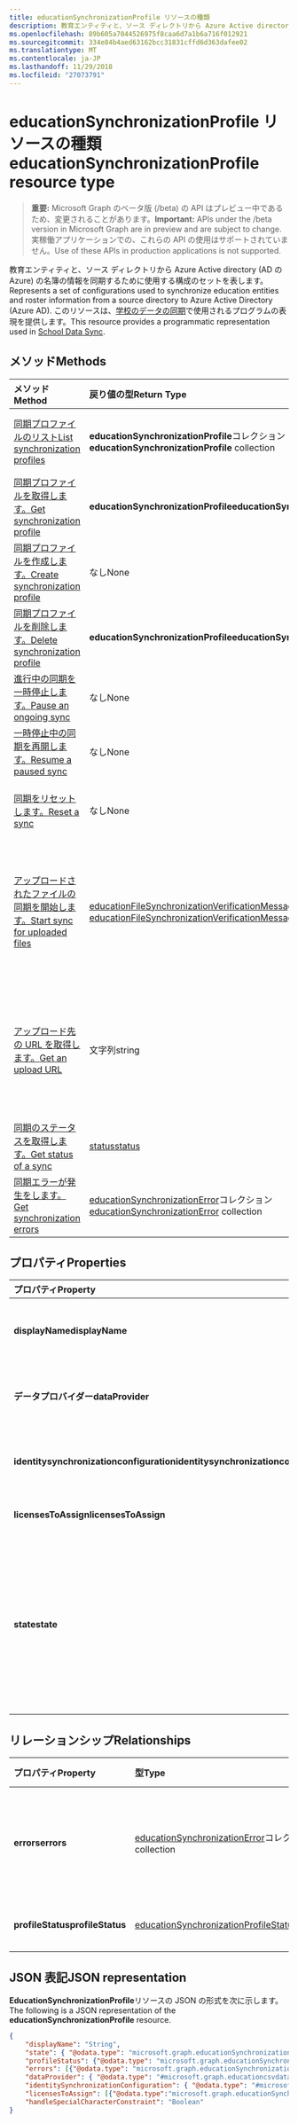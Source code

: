 ```yaml
---
title: educationSynchronizationProfile リソースの種類
description: 教育エンティティと、ソース ディレクトリから Azure Active directory (AD の Azure) の名簿の情報を同期するために使用する構成のセットを表します。 このリソースは、学校のデータの同期で使用されるプログラムの表現を提供します。
ms.openlocfilehash: 89b605a7044526975f8caa6d7a1b6a716f012921
ms.sourcegitcommit: 334e84b4aed63162bcc31831cffd6d363dafee02
ms.translationtype: MT
ms.contentlocale: ja-JP
ms.lasthandoff: 11/29/2018
ms.locfileid: "27073791"
---
```

# <a name="educationsynchronizationprofile-resource-type"></a><span data-ttu-id="b5401-104">educationSynchronizationProfile リソースの種類</span><span class="sxs-lookup"><span data-stu-id="b5401-104">educationSynchronizationProfile resource type</span></span>

> <span data-ttu-id="b5401-105">**重要:** Microsoft Graph のベータ版 (/beta) の API はプレビュー中であるため、変更されることがあります。</span><span class="sxs-lookup"><span data-stu-id="b5401-105">**Important:** APIs under the /beta version in Microsoft Graph are in preview and are subject to change.</span></span> <span data-ttu-id="b5401-106">実稼働アプリケーションでの、これらの API の使用はサポートされていません。</span><span class="sxs-lookup"><span data-stu-id="b5401-106">Use of these APIs in production applications is not supported.</span></span>

<span data-ttu-id="b5401-107">教育エンティティと、ソース ディレクトリから Azure Active directory (AD の Azure) の名簿の情報を同期するために使用する構成のセットを表します。</span><span class="sxs-lookup"><span data-stu-id="b5401-107">Represents a set of configurations used to synchronize education entities and roster information from a source directory to Azure Active Directory (Azure AD).</span></span> <span data-ttu-id="b5401-108">このリソースは、[学校のデータの同期](https://sds.microsoft.com)で使用されるプログラムの表現を提供します。</span><span class="sxs-lookup"><span data-stu-id="b5401-108">This resource provides a programmatic representation used in [School Data Sync](https://sds.microsoft.com).</span></span>

## <a name="methods"></a><span data-ttu-id="b5401-109">メソッド</span><span class="sxs-lookup"><span data-stu-id="b5401-109">Methods</span></span>

| <span data-ttu-id="b5401-110">メソッド</span><span class="sxs-lookup"><span data-stu-id="b5401-110">Method</span></span> | <span data-ttu-id="b5401-111">戻り値の型</span><span class="sxs-lookup"><span data-stu-id="b5401-111">Return Type</span></span> | <span data-ttu-id="b5401-112">説明</span><span class="sxs-lookup"><span data-stu-id="b5401-112">Description</span></span> |
|:-|:-|:-|
| [<span data-ttu-id="b5401-113">同期プロファイルのリスト</span><span class="sxs-lookup"><span data-stu-id="b5401-113">List synchronization profiles</span></span>](../api/educationsynchronizationprofile-list.md) | <span data-ttu-id="b5401-114">**educationSynchronizationProfile**コレクション</span><span class="sxs-lookup"><span data-stu-id="b5401-114">**educationSynchronizationProfile** collection</span></span> | <span data-ttu-id="b5401-115">テナント内のすべての同期プロファイルの一覧を取得します。</span><span class="sxs-lookup"><span data-stu-id="b5401-115">Get a list of all the synchronization profiles in the tenant.</span></span> |
| [<span data-ttu-id="b5401-116">同期プロファイルを取得します。</span><span class="sxs-lookup"><span data-stu-id="b5401-116">Get synchronization profile</span></span>](../api/educationsynchronizationprofile-get.md) | <span data-ttu-id="b5401-117">**educationSynchronizationProfile**</span><span class="sxs-lookup"><span data-stu-id="b5401-117">**educationSynchronizationProfile**</span></span> | <span data-ttu-id="b5401-118">プロファイル識別子を指定した特定のプロファイルを取得します。</span><span class="sxs-lookup"><span data-stu-id="b5401-118">Retrieve a specific profile given the profile identifier.</span></span> |
| [<span data-ttu-id="b5401-119">同期プロファイルを作成します。</span><span class="sxs-lookup"><span data-stu-id="b5401-119">Create synchronization profile</span></span>](../api/educationsynchronizationprofile-post.md) | <span data-ttu-id="b5401-120">なし</span><span class="sxs-lookup"><span data-stu-id="b5401-120">None</span></span> | <span data-ttu-id="b5401-121">新しい同期プロファイルを作成します。</span><span class="sxs-lookup"><span data-stu-id="b5401-121">Create a new synchronization profile.</span></span> |
| [<span data-ttu-id="b5401-122">同期プロファイルを削除します。</span><span class="sxs-lookup"><span data-stu-id="b5401-122">Delete synchronization profile</span></span>](../api/educationsynchronizationprofile-delete.md) | <span data-ttu-id="b5401-123">**educationSynchronizationProfile**</span><span class="sxs-lookup"><span data-stu-id="b5401-123">**educationSynchronizationProfile**</span></span> | <span data-ttu-id="b5401-124">プロファイル識別子を指定した特定のプロファイルを削除します。</span><span class="sxs-lookup"><span data-stu-id="b5401-124">Delete a specific profile given the profile identifier.</span></span> |
| [<span data-ttu-id="b5401-125">進行中の同期を一時停止します。</span><span class="sxs-lookup"><span data-stu-id="b5401-125">Pause an ongoing sync</span></span>](../api/educationsynchronizationprofile-pause.md) | <span data-ttu-id="b5401-126">なし</span><span class="sxs-lookup"><span data-stu-id="b5401-126">None</span></span> | <span data-ttu-id="b5401-127">実行中の同期を一時停止します。</span><span class="sxs-lookup"><span data-stu-id="b5401-127">Pause an ongoing synchronization.</span></span> |
| [<span data-ttu-id="b5401-128">一時停止中の同期を再開します。</span><span class="sxs-lookup"><span data-stu-id="b5401-128">Resume a paused sync</span></span>](../api/educationsynchronizationprofile-resume.md) | <span data-ttu-id="b5401-129">なし</span><span class="sxs-lookup"><span data-stu-id="b5401-129">None</span></span> | <span data-ttu-id="b5401-130">一時停止中の同期を再開します。</span><span class="sxs-lookup"><span data-stu-id="b5401-130">Resume a paused synchronization.</span></span> |
| [<span data-ttu-id="b5401-131">同期をリセットします。</span><span class="sxs-lookup"><span data-stu-id="b5401-131">Reset a sync</span></span>](../api/educationsynchronizationprofile-reset.md) | <span data-ttu-id="b5401-132">なし</span><span class="sxs-lookup"><span data-stu-id="b5401-132">None</span></span> | <span data-ttu-id="b5401-133">プロファイルの状態をリセットし、同期を再開します。</span><span class="sxs-lookup"><span data-stu-id="b5401-133">Reset the state of the profile and restart synchronization.</span></span> |
| [<span data-ttu-id="b5401-134">アップロードされたファイルの同期を開始します。</span><span class="sxs-lookup"><span data-stu-id="b5401-134">Start sync for uploaded files</span></span>](../api/educationsynchronizationprofile-start.md) | <span data-ttu-id="b5401-135">[educationFileSynchronizationVerificationMessage](educationfilesynchronizationverificationmessage.md)コレクション</span><span class="sxs-lookup"><span data-stu-id="b5401-135">[educationFileSynchronizationVerificationMessage](educationfilesynchronizationverificationmessage.md) collection</span></span>| <span data-ttu-id="b5401-136">アップロードされたソース ファイルを確認し、同期を開始します。</span><span class="sxs-lookup"><span data-stu-id="b5401-136">Verify the uploaded source files and start synchronization.</span></span> <span data-ttu-id="b5401-137">データ プロバイダーが[educationCsvDataProvider](educationcsvdataprovider.md)が場合にのみ適用されます。</span><span class="sxs-lookup"><span data-stu-id="b5401-137">Applies only when the data provider is [educationCsvDataProvider](educationcsvdataprovider.md).</span></span> |
| [<span data-ttu-id="b5401-138">アップロード先の URL を取得します。</span><span class="sxs-lookup"><span data-stu-id="b5401-138">Get an upload URL</span></span>](../api/educationsynchronizationprofile-uploadurl.md) | <span data-ttu-id="b5401-139">文字列</span><span class="sxs-lookup"><span data-stu-id="b5401-139">string</span></span> | <span data-ttu-id="b5401-140">CSV データ ファイルをアップロードするのには短時間の URL を返します。</span><span class="sxs-lookup"><span data-stu-id="b5401-140">Return the short-lived URL to upload CSV data files.</span></span> <span data-ttu-id="b5401-141">データ プロバイダーが[educationCsvDataProvider](educationcsvdataprovider.md)が場合にのみ適用されます。</span><span class="sxs-lookup"><span data-stu-id="b5401-141">Applies only when the data provider is [educationCsvDataProvider](educationcsvdataprovider.md).</span></span> |
| [<span data-ttu-id="b5401-142">同期のステータスを取得します。</span><span class="sxs-lookup"><span data-stu-id="b5401-142">Get status of a sync</span></span>](../api/educationsynchronizationprofilestatus-get.md) | [<span data-ttu-id="b5401-143">status</span><span class="sxs-lookup"><span data-stu-id="b5401-143">status</span></span>](educationsynchronizationprofilestatus.md) | <span data-ttu-id="b5401-144">特定の同期プロファイルの状態を返します。</span><span class="sxs-lookup"><span data-stu-id="b5401-144">Return the status of a specific synchronization profile.</span></span> |
| [<span data-ttu-id="b5401-145">同期エラーが発生をします。</span><span class="sxs-lookup"><span data-stu-id="b5401-145">Get synchronization errors</span></span>](../api/educationsynchronizationerrors-get.md) | <span data-ttu-id="b5401-146">[educationSynchronizationError](educationsynchronizationerror.md)コレクション</span><span class="sxs-lookup"><span data-stu-id="b5401-146">[educationSynchronizationError](educationsynchronizationerror.md) collection</span></span>| <span data-ttu-id="b5401-147">同期処理中に生成されたすべてのエラーを取得します。</span><span class="sxs-lookup"><span data-stu-id="b5401-147">Get all the errors generated during synchronization.</span></span> |

## <a name="properties"></a><span data-ttu-id="b5401-148">プロパティ</span><span class="sxs-lookup"><span data-stu-id="b5401-148">Properties</span></span>

| <span data-ttu-id="b5401-149">プロパティ</span><span class="sxs-lookup"><span data-stu-id="b5401-149">Property</span></span> | <span data-ttu-id="b5401-150">型</span><span class="sxs-lookup"><span data-stu-id="b5401-150">Type</span></span> | <span data-ttu-id="b5401-151">説明</span><span class="sxs-lookup"><span data-stu-id="b5401-151">Description</span></span> |
|:-|:-|:-|
| <span data-ttu-id="b5401-152">**displayName**</span><span class="sxs-lookup"><span data-stu-id="b5401-152">**displayName**</span></span> | <span data-ttu-id="b5401-153">文字列</span><span class="sxs-lookup"><span data-stu-id="b5401-153">string</span></span> |  <span data-ttu-id="b5401-154">アイデンティティの同期の構成プロファイルの名前。</span><span class="sxs-lookup"><span data-stu-id="b5401-154">Name of the configuration profile for syncing identities.</span></span>         |
| <span data-ttu-id="b5401-155">**データプロバイダー**</span><span class="sxs-lookup"><span data-stu-id="b5401-155">**dataProvider**</span></span> | [<span data-ttu-id="b5401-156">educationSynchronizationDataProvider</span><span class="sxs-lookup"><span data-stu-id="b5401-156">educationSynchronizationDataProvider</span></span>](educationsynchronizationdataprovider.md) |  <span data-ttu-id="b5401-157">プロファイルに使用するデータ プロバイダーです。</span><span class="sxs-lookup"><span data-stu-id="b5401-157">The data provider used for the profile.</span></span>         |
| <span data-ttu-id="b5401-158">**identitysynchronizationconfiguration**</span><span class="sxs-lookup"><span data-stu-id="b5401-158">**identitysynchronizationconfiguration**</span></span> | [<span data-ttu-id="b5401-159">educationIdentitySynchronizationConfiguration</span><span class="sxs-lookup"><span data-stu-id="b5401-159">educationIdentitySynchronizationConfiguration</span></span>](educationidentitysynchronizationconfiguration.md) | <span data-ttu-id="b5401-160">アイデンティティの[作成](educationidentitycreationconfiguration.md)時または[一致する](educationidentitymatchingconfiguration.md)構成です。</span><span class="sxs-lookup"><span data-stu-id="b5401-160">Identity [creation](educationidentitycreationconfiguration.md) or [matching](educationidentitymatchingconfiguration.md) configuration .</span></span>        |
| <span data-ttu-id="b5401-161">**licensesToAssign**</span><span class="sxs-lookup"><span data-stu-id="b5401-161">**licensesToAssign**</span></span> | <span data-ttu-id="b5401-162">[educationSynchronizationLicenseAssignment](educationsynchronizationlicenseassignment.md)コレクション</span><span class="sxs-lookup"><span data-stu-id="b5401-162">[educationSynchronizationLicenseAssignment](educationsynchronizationlicenseassignment.md) collection</span></span>|  <span data-ttu-id="b5401-163">セットアップ構成を使用します。</span><span class="sxs-lookup"><span data-stu-id="b5401-163">License setup configuration.</span></span>        |
| <span data-ttu-id="b5401-164">**state**</span><span class="sxs-lookup"><span data-stu-id="b5401-164">**state**</span></span> | <span data-ttu-id="b5401-165">文字列</span><span class="sxs-lookup"><span data-stu-id="b5401-165">string</span></span> |  <span data-ttu-id="b5401-166">プロファイルの状態です。</span><span class="sxs-lookup"><span data-stu-id="b5401-166">The state of the profile.</span></span> <span data-ttu-id="b5401-167">可能な値は、`provisioning`、`provisioned`、`provisioningFailed`、`deleting`、`deletionFailed` です。</span><span class="sxs-lookup"><span data-stu-id="b5401-167">Possible values are: `provisioning`, `provisioned`, `provisioningFailed`, `deleting`, `deletionFailed`.</span></span>          |

## <a name="relationships"></a><span data-ttu-id="b5401-168">リレーションシップ</span><span class="sxs-lookup"><span data-stu-id="b5401-168">Relationships</span></span>

| <span data-ttu-id="b5401-169">プロパティ</span><span class="sxs-lookup"><span data-stu-id="b5401-169">Property</span></span> | <span data-ttu-id="b5401-170">型</span><span class="sxs-lookup"><span data-stu-id="b5401-170">Type</span></span> | <span data-ttu-id="b5401-171">説明</span><span class="sxs-lookup"><span data-stu-id="b5401-171">Description</span></span> |
|:-|:-|:-|
| <span data-ttu-id="b5401-172">**errors**</span><span class="sxs-lookup"><span data-stu-id="b5401-172">**errors**</span></span> | <span data-ttu-id="b5401-173">[educationSynchronizationError](educationsynchronizationerror.md)コレクション</span><span class="sxs-lookup"><span data-stu-id="b5401-173">[educationSynchronizationError](educationsynchronizationerror.md) collection</span></span>| <span data-ttu-id="b5401-174">この同期プロファイルに関連付けられているすべてのエラー。</span><span class="sxs-lookup"><span data-stu-id="b5401-174">All errors associated with this synchronization profile.</span></span> |
| <span data-ttu-id="b5401-175">**profileStatus**</span><span class="sxs-lookup"><span data-stu-id="b5401-175">**profileStatus**</span></span> | [<span data-ttu-id="b5401-176">educationSynchronizationProfileStatus</span><span class="sxs-lookup"><span data-stu-id="b5401-176">educationSynchronizationProfileStatus</span></span>](educationsynchronizationprofilestatus.md) | <span data-ttu-id="b5401-177">同期の状態です。</span><span class="sxs-lookup"><span data-stu-id="b5401-177">The synchronization status.</span></span> |

## <a name="json-representation"></a><span data-ttu-id="b5401-178">JSON 表記</span><span class="sxs-lookup"><span data-stu-id="b5401-178">JSON representation</span></span>
<span data-ttu-id="b5401-179">**EducationSynchronizationProfile**リソースの JSON の形式を次に示します。</span><span class="sxs-lookup"><span data-stu-id="b5401-179">The following is a JSON representation of the **educationSynchronizationProfile** resource.</span></span>

<!-- {
  "blockType": "resource",
  "optionalProperties": [

  ],
  "@odata.type": "#microsoft.graph.educationSynchronizationProfile"
}-->

```json
{
    "displayName": "String",
    "state": { "@odata.type": "microsoft.graph.educationSynchronizationProfileState" },
    "profileStatus": {"@odata.type": "microsoft.graph.educationSynchronizationProfileStatus"},
    "errors": [{"@odata.type": "microsoft.graph.educationSynchronizationProfileStatus" }],
    "dataProvider": { "@odata.type": "#microsoft.graph.educationcsvdataprovider" },
    "identitySynchronizationConfiguration": { "@odata.type": "#microsoft.graph.educationIdentitySynchronizationConfiguration" },
    "licensesToAssign": [{"@odata.type":"microsoft.graph.educationSynchronizationLicenseAssignment"}],
    "handleSpecialCharacterConstraint": "Boolean"
}
```

